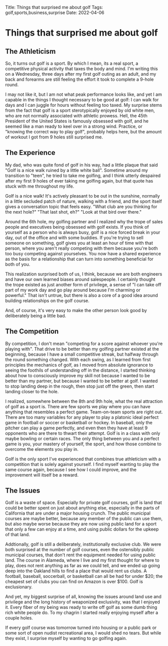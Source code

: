 Title: Things that surprised me about golf
Tags: golf,sports,business,surprise
Date: 2022-04-06

# Things that surprised me about golf

## The Athleticism

So, it turns out golf is a sport. By which I mean, its a real sport, a competitive physical activity that taxes the body and mind. I'm writing this on a Wednesday, three days after my first golf outing as an adult, and my back and forearms are still feeling the effort it took to complete a 9-hole round. 

I may not like it, but I am not what peak performance looks like, and yet I am capable in the things I thought necessary to be good at golf: I can walk for days and I can juggle for hours without feeling too taxed. My surprise stems from the fact that golf is a sport sterotypically enjoyed by old white men, who are not normally associated with athletic prowess. Hell, the 45th President of the United States is famously obsessed with golf, and he seemed like a man ready to keel over in a strong wind. Practice, or "knowing the correct way to play golf", probably helps here, but the amount of workout I got from 9 holes still surprised me.

## The Experience

My dad, who was quite fond of golf in his way, had a little plaque that said "Golf is a nice walk ruined by a little white ball". Sometime around my transition to "teen", he tried to take me golfing, and I think utterly despaired after my first 9 holes of ever taking me golfing again, but that quote has stuck with me throughout my life. 

Golf is a nice walk! It's actively pleasant to be out in the sunshine, normally in a little secluded patch of nature, walking with a friend, and the sport itself gives a conversation topic that feels easy. "What club are you thinking for the next hole?" "That last shot, eh?" "Look at that bird over there."

Around the 6th hole, my golfing partner and I realized why the trope of sales people and executives being obsessed with golf exists. If you think of yourself as a person who is always busy, golf is a nice forced break in your day, out of the office and with some buddies. If you're trying to sell someone on something, golf gives you at least an hour of time with that person, where you aren't really competing with them because you're both too busy competing against yourselves. You now have a shared experience as the basis for a relationship that can turn into something beneficial for both of you.

This realization surprised both of us, I think, because we are both engineers and have our own learned biases around salespeople. I certainly thought the trope existed as just another form of privilege, a sense of "I can take off part of my work day and go play around because I'm charming or powerful." That isn't untrue, but there is also a core of a good idea around building relationships on the golf course.

And, of course, it's very easy to make the other person look good by deliberately being a little bad.

## The Competition

By competition, I don't mean "competing for a score against whoever you're playing with". That drive to be better than my golfing partner existed at the beginning, because I have a small competitive streak, but halfway through the round something changed. With each swing, as I learned from first principles the mechanics of golf, as I moved from absolute ignorance to seeing the foothils of understanding off in the distance, I started thinking about how to consciously improve my skill not because I wanted to be better than my partner, but because I wanted to be better at golf. I wanted to stop landing deep in the rough, then stop just off the green, then start landing closer to the hole. 

I realized, somewhere between the 8th and 9th hole, what the real attraction of golf as a sport is. There are few sports we play where you can have anything that resembles a perfect game. Team-on-team sports are right out. There are too many variables for any player to play a platonic ideal perfect game in football or soccer or basketball or hockey. In baseball, only the pitcher can play a game perfectly, and even then they have at least 9 opponents who are there to thwart their attempt. Golf is in a class with only maybe bowling or certain races. The only thing between you and a perfect game is you, your mastery of yourself, the sport, and how those combine to overcome the elements you play in. 

Golf is the only sport I've experienced that combines true athleticism with a competition that is solely against yourself. I find myself wanting to play the same course again, because I see how I could improve, and the improvement will itself be a reward.

## The Issues

Golf is a waste of space. Especially for private golf courses, golf is land that could be better spent on just about anything else, especially in the parts of California that are under a major housing crunch. The public municipal courses are maybe better, because any member of the public can use them, but also maybe worse because they are now using public land for a sport that only a few can enjoy at a time, and using public dollars for the upkeep of that land.

Addtionally, golf is still a deliberately, institutionally exclusive club. We were both surprised at the number of golf courses, even the ostensibly public municipal courses, that don't rent the equipment needed for using public land. The course in Alameda, where I live and my first thought for where to play, does not rent anything as far as we could tell, and we ended up going deep into the Oakland hills to find a place that would rent us clubs. A football, baseball, soccerball, or basketball can all be had for under $20; the cheapest set of clubs you can find on Amazon is over $100. Golf is exclusionary.

And yet, my biggest surprise of all, knowing the issues around land use and privilege and the long history of weaponized exclusivity, was that I enjoyed it. Every fiber of my being was ready to write off golf as some dumb thing rich white people do. To my chagrin I started really enjoying myself after a couple holes. 

If every golf course was tomorrow turned into housing or a public park or some sort of open nudist recreational area, I would shed no tears. But while they exist, I surprise myself by wanting to go golfing again.